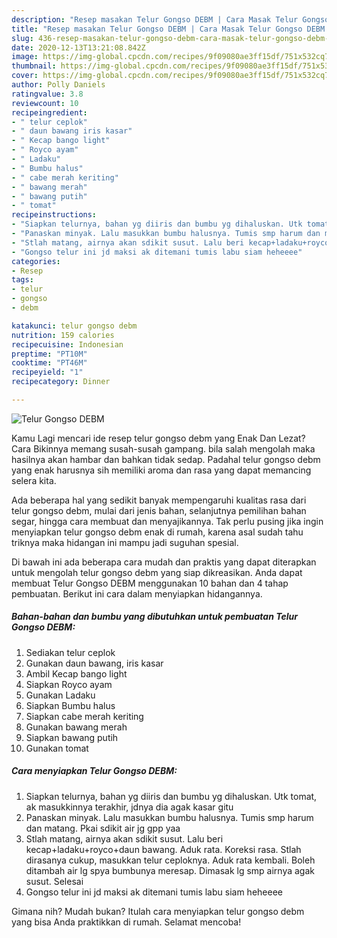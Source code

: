```yaml
---
description: "Resep masakan Telur Gongso DEBM | Cara Masak Telur Gongso DEBM Yang Bikin Ngiler"
title: "Resep masakan Telur Gongso DEBM | Cara Masak Telur Gongso DEBM Yang Bikin Ngiler"
slug: 436-resep-masakan-telur-gongso-debm-cara-masak-telur-gongso-debm-yang-bikin-ngiler
date: 2020-12-13T13:21:08.842Z
image: https://img-global.cpcdn.com/recipes/9f09080ae3ff15df/751x532cq70/telur-gongso-debm-foto-resep-utama.jpg
thumbnail: https://img-global.cpcdn.com/recipes/9f09080ae3ff15df/751x532cq70/telur-gongso-debm-foto-resep-utama.jpg
cover: https://img-global.cpcdn.com/recipes/9f09080ae3ff15df/751x532cq70/telur-gongso-debm-foto-resep-utama.jpg
author: Polly Daniels
ratingvalue: 3.8
reviewcount: 10
recipeingredient:
- " telur ceplok"
- " daun bawang iris kasar"
- " Kecap bango light"
- " Royco ayam"
- " Ladaku"
- " Bumbu halus"
- " cabe merah keriting"
- " bawang merah"
- " bawang putih"
- " tomat"
recipeinstructions:
- "Siapkan telurnya, bahan yg diiris dan bumbu yg dihaluskan. Utk tomat, ak masukkinnya terakhir, jdnya dia agak kasar gitu"
- "Panaskan minyak. Lalu masukkan bumbu halusnya. Tumis smp harum dan matang. Pkai sdikit air jg gpp yaa"
- "Stlah matang, airnya akan sdikit susut. Lalu beri kecap+ladaku+royco+daun bawang. Aduk rata. Koreksi rasa. Stlah dirasanya cukup, masukkan telur ceploknya. Aduk rata kembali. Boleh ditambah air lg spya bumbunya meresap. Dimasak lg smp airnya agak susut. Selesai"
- "Gongso telur ini jd maksi ak ditemani tumis labu siam heheeee"
categories:
- Resep
tags:
- telur
- gongso
- debm

katakunci: telur gongso debm 
nutrition: 159 calories
recipecuisine: Indonesian
preptime: "PT10M"
cooktime: "PT46M"
recipeyield: "1"
recipecategory: Dinner

---
```



![Telur Gongso DEBM](https://img-global.cpcdn.com/recipes/9f09080ae3ff15df/751x532cq70/telur-gongso-debm-foto-resep-utama.jpg)

Kamu Lagi mencari ide resep telur gongso debm yang Enak Dan Lezat? Cara Bikinnya memang susah-susah gampang. bila salah mengolah maka hasilnya akan hambar dan bahkan tidak sedap. Padahal telur gongso debm yang enak harusnya sih memiliki aroma dan rasa yang dapat memancing selera kita.

Ada beberapa hal yang sedikit banyak mempengaruhi kualitas rasa dari telur gongso debm, mulai dari jenis bahan, selanjutnya pemilihan bahan segar, hingga cara membuat dan menyajikannya. Tak perlu pusing jika ingin menyiapkan telur gongso debm enak di rumah, karena asal sudah tahu triknya maka hidangan ini mampu jadi suguhan spesial.




Di bawah ini ada beberapa cara mudah dan praktis yang dapat diterapkan untuk mengolah telur gongso debm yang siap dikreasikan. Anda dapat membuat Telur Gongso DEBM menggunakan 10 bahan dan 4 tahap pembuatan. Berikut ini cara dalam menyiapkan hidangannya.

<!--inarticleads1-->

##### Bahan-bahan dan bumbu yang dibutuhkan untuk pembuatan Telur Gongso DEBM:

1. Sediakan  telur ceplok
1. Gunakan  daun bawang, iris kasar
1. Ambil  Kecap bango light
1. Siapkan  Royco ayam
1. Gunakan  Ladaku
1. Siapkan  Bumbu halus
1. Siapkan  cabe merah keriting
1. Gunakan  bawang merah
1. Siapkan  bawang putih
1. Gunakan  tomat




<!--inarticleads2-->

##### Cara menyiapkan Telur Gongso DEBM:

1. Siapkan telurnya, bahan yg diiris dan bumbu yg dihaluskan. Utk tomat, ak masukkinnya terakhir, jdnya dia agak kasar gitu
1. Panaskan minyak. Lalu masukkan bumbu halusnya. Tumis smp harum dan matang. Pkai sdikit air jg gpp yaa
1. Stlah matang, airnya akan sdikit susut. Lalu beri kecap+ladaku+royco+daun bawang. Aduk rata. Koreksi rasa. Stlah dirasanya cukup, masukkan telur ceploknya. Aduk rata kembali. Boleh ditambah air lg spya bumbunya meresap. Dimasak lg smp airnya agak susut. Selesai
1. Gongso telur ini jd maksi ak ditemani tumis labu siam heheeee




Gimana nih? Mudah bukan? Itulah cara menyiapkan telur gongso debm yang bisa Anda praktikkan di rumah. Selamat mencoba!
